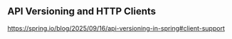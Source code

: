 ## API Versioning and HTTP Clients

https://spring.io/blog/2025/09/16/api-versioning-in-spring#client-support